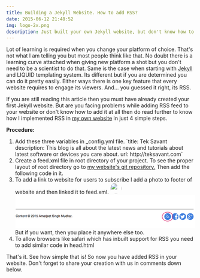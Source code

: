 ```yaml
---
title: Building a Jekyll Website. How to add RSS?
date: 2015-06-12 21:48:52
img: logo-2x.png
description: Just built your own Jekyll website, but don't know how to add RSS feed to it? Then
---
```


<p class="intro"><span class="dropcap">L</span>ot of learning is required when you change your platform of choice. That's not what I am telling you but most people think like that. No doubt there is a learning curve attached when giving new platform a shot but you don't need to be a scientist to do that. Same is the case when starting with <a href="http://jekyllrb.com">Jekyll</a> and LIQUID templating system. Its different but if you are determined you can do it pretty easily. Either ways there is one key feature that every website requires to engage its viewers. And... you guessed it right, its RSS.</p>

<p>If you are still reading this article then you must have already created your first Jekyll website. But are you facing problems while adding RSS feed to your website or don't know how to add it at all then do read further to know how I implemented RSS in <a href="http://teksavant.com">my own website</a> in just 4 simple steps.</p>

<p><b>Procedure:</b></p>
<ol>
 <li>
   Add these three variables in _config.yml file.
   `title: Tek Savant
    description: This blog is all about the latest news and tutorials about latest software or devices you care about.
    url: http://teksavant.com`
 </li>
 
 <li>
   Create a feed.xml file in root directory of your project. To see the proper layout of root directory go to <a href="https://github.com/teksavant/teksavant.github.io">my website's git repository.</a> Then add the following code in it.
   <img src="rssxmlcode.jpg" alt="">
 </li>

 <li>
  To add a link to website for users to subscribe I add a photo to footer of website and then linked it to feed.xml.
  <code data-lang="html"><a href='http://teksavant.com/feed.xml' rel='alternate' type='application/atom+xml' ><img src="{{ site.baseurl }}/assets/img/rss.png" style="display: inline-block; border-radius: 100%; width: 30px; height: 30px;"></a></code>
  <img src="/assets/blog-img/RSS-demo.png">
  But if you want, then you place it anywhere else too.
 </li>

  <li>
   To allow browsers like safari which has inbuilt support for RSS you need to add similar code in head.html
   <code data-lang="html"><link href='http://teksavant.com/feed.xml' rel='alternate' type='application/atom+xml'></code>
  </li>
</ol>

<p>That's it. See how simple that is! So now you have added RSS in your website. Don't forget to share your creation with us in comments down below.</p>
